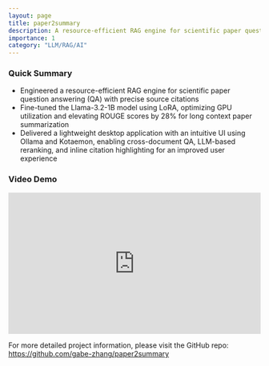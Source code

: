 ```yaml
---
layout: page
title: paper2summary
description: A resource-efficient RAG engine for scientific paper question answering 
importance: 1
category: "LLM/RAG/AI"
---
```


### Quick Summary

- Engineered a resource-efficient RAG engine for scientific paper question answering (QA) with precise source citations 
- Fine-tuned the Llama-3.2-1B model using LoRA, optimizing GPU utilization and elevating ROUGE scores by 28% for long context paper summarization 
- Delivered a lightweight desktop application with an intuitive UI using Ollama and Kotaemon, enabling cross-document QA, LLM-based reranking, and inline citation highlighting for an improved user experience 

### Video Demo
 <style>
    .video-container {
        position: relative;
        padding-bottom: 56.25%; /* 16:9 Aspect Ratio */
        height: 0;
        overflow: hidden;
    }
    .video-container iframe {
        position: absolute;
        top: 0;
        left: 0;
        width: 100%;
        height: 100%;
        border: none;
    }
</style>
<div class="video-container">
<iframe 
    src="https://www.youtube.com/embed/NsxGwMrflAE" 
    title="YouTube video player" 
    allow="accelerometer; autoplay; clipboard-write; encrypted-media; gyroscope; picture-in-picture" 
    allowfullscreen>
</iframe>
</div>

For more detailed project information, please visit the GitHub repo: <https://github.com/gabe-zhang/paper2summary>